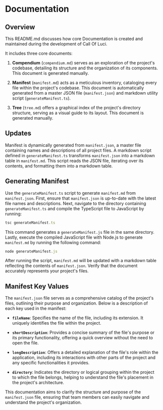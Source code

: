 # Documentation

## Overview

This README.md discusses how core Documentation is created and maintained during the development of Call Of Luci.

It includes three core documents:

1. **Compendium** (`compendium.md`) serves as an exploration of the project's codebase,
   detailing its structure and the organization of its components. This document is generated manually.

2. **Manifest** (`manifest.md`) acts as a meticulous inventory, cataloging every file within the
   project's codebase. This document is automatically generated from a master JSON file
(`manifest.json`) and markdown utility script (`generateManifest.ts`).

3. **Tree** (`tree.md`) offers a graphical index of the project's directory structure, serving as a
   visual guide to its layout. This document is generated manually.

## Updates

Manifest is dynamically generated from `manifest.json`, a master file containing names and descriptions of all project files. A markdown script defined in `generateManifest.ts` transforms `manifest.json` into a markdown table in `manifest.md`. This script reads the JSON file, iterating over its contents, and formatting them into a markdown table.

## Generating Manifest

Use the `generateManifest.ts` script to generate `manifest.md` from `manifest.json`. First, ensure that `manifest.json` is up-to-date with the latest file names and descriptions. Next, navigate to the directory containing `generateManifest.ts` and compile the TypeScript file to JavaScript by running:

```ts
tsc generateManifest.ts
```

This command generates a `generateManifest.js` file in the same directory. Lastly, execute the compiled JavaScript file with Node.js to generate `manifest.md` by running the following command:

```ts
node generateManifest.js
```

After running the script, `manifest.md` will be updated with a markdown table reflecting the contents of `manifest.json`. Verify that the document accurately represents your project's files.

## Manifest Key Values

The `manifest.json` file serves as a comprehensive catalog of the project's files, outlining their purpose and organization. Below is a description of each key used in the manifest:

- **`fileName`**: Specifies the name of the file, including its extension. It uniquely identifies the file within the project.

- **`shortDescription`**: Provides a concise summary of the file's purpose or its primary functionality, offering a quick overview without the need to open the file.

- **`longDescription`**: Offers a detailed explanation of the file's role within the application, including its interactions with other parts of the project and any specific functionalities it provides.

- **`directory`**: Indicates the directory or logical grouping within the project to which the file belongs, helping to understand the file's placement in the project's architecture.

This documentation aims to clarify the structure and purpose of the `manifest.json` file, ensuring that team members can easily navigate and understand the project's organization.

